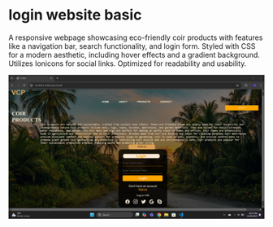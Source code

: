 # login website basic
A responsive webpage showcasing eco-friendly coir products with features like a navigation bar, search functionality, and login form. Styled with CSS for a modern aesthetic, including hover effects and a gradient background. Utilizes Ionicons for social links. Optimized for readability and usability.

![image alt](https://github.com/RaajeshKumaar17/loginwebsitebasic/blob/a014dcac4c9ad3a31199227f1a3a73310c32ebe4/website.png)
